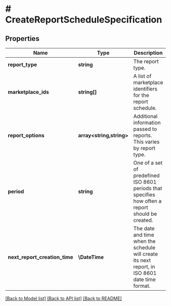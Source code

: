 # # CreateReportScheduleSpecification

## Properties

Name | Type | Description | Notes
------------ | ------------- | ------------- | -------------
**report_type** | **string** | The report type. |
**marketplace_ids** | **string[]** | A list of marketplace identifiers for the report schedule. |
**report_options** | **array<string,string>** | Additional information passed to reports. This varies by report type. | [optional]
**period** | **string** | One of a set of predefined ISO 8601 periods that specifies how often a report should be created. |
**next_report_creation_time** | **\DateTime** | The date and time when the schedule will create its next report, in ISO 8601 date time format. | [optional]

[[Back to Model list]](../../README.md#models) [[Back to API list]](../../README.md#endpoints) [[Back to README]](../../README.md)

